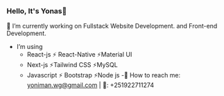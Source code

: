 ###                         Hello, It's Yonas👋
📌 I’m currently working on Fullstack Website Development. and Front-end Development.
- I’m using
    - React-js      ⚡ React-Native  ⚡Material UI
    - Next-js       ⚡Tailwind CSS   ⚡MySQL
    - Javascript    ⚡ Bootstrap     ⚡Node js
 -📍 How to reach me: yoniman.wg@gmail.com |
                  📱: +251922711274
<!--
**Developer-Yonas/Developer-Yonas** is a ✨ _special_ ✨ repository because its `README.md` (this file) appears on your GitHub profile.

Here are some ideas to get you started:

 ...
- 🌱 I’m currently learning ...
- 👯 I’m looking to collaborate on ...
- 🤔 I’m looking for help with ...
- 💬 Ask me about ...
- 📫 How to reach me: ...
- 😄 Pronouns: ...
- ⚡ Fun fact: ...
-->
